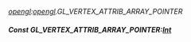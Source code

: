 _[opengl](../../modules/opengl/opengl-module.md):[opengl](../../modules/opengl/opengl-module.md).GL\_VERTEX\_ATTRIB\_ARRAY\_POINTER_
##### Const GL\_VERTEX\_ATTRIB\_ARRAY\_POINTER:[Int](../../modules/wonkey/wonkey-types-int.md)
